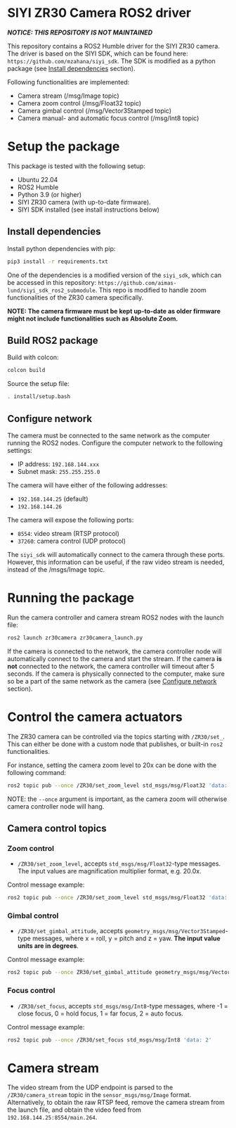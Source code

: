 # SIYI ZR30 Camera ROS2 driver

***NOTICE: THIS REPOSITORY IS NOT MAINTAINED***

This repository contains a ROS2 Humble driver for the SIYI ZR30 camera. The driver is based on the SIYI SDK, which can be found here: ```https://github.com/mzahana/siyi_sdk```. The SDK is modified as a python package (see [Install dependencies](#install-dependencies) section).

Following functionalities are implemented:
- Camera stream (/msg/Image topic)
- Camera zoom control (/msg/Float32 topic)
- Camera gimbal control (/msg/Vector3Stamped topic)
- Camera manual- and automatic focus control (/msg/Int8 topic)

# Setup the package
This package is tested with the following setup:
- Ubuntu 22.04
- ROS2 Humble
- Python 3.9 (or higher)
- SIYI ZR30 camera (with up-to-date firmware).
- SIYI SDK installed (see install instructions below)

## Install dependencies

Install python dependencies with pip:
```bash
pip3 install -r requirements.txt
```

One of the dependencies is a modified version of the ```siyi_sdk```, which can be accessed in this repository:
```https://github.com/aimas-lund/siyi_sdk_ros2_submodule```. This repo is modified to handle zoom functionalities of the ZR30 camera specifically.

<b>NOTE: The camera firmware must be kept up-to-date as older firmware might not include functionalities such as Absolute Zoom.</b>


## Build ROS2 package

Build with colcon:
```bash
colcon build
```

Source the setup file:
```bash
. install/setup.bash
```

## Configure network
The camera must be connected to the same network as the computer running the ROS2 nodes. Configure the computer network to the following settings:
- IP address: ```192.168.144.xxx```
- Subnet mask: ```255.255.255.0```

The camera will have either of the following addresses:
- ```192.168.144.25``` (default)
- ```192.168.144.26```

The camera will expose the following ports:
- ```8554```: video stream (RTSP protocol)
- ```37260```: camera control (UDP protocol)

The ```siyi_sdk``` will automatically connect to the camera through these ports. However, this information can be useful, if the raw video stream is needed, instead of the /msgs/Image topic.

# Running the package
Run the camera controller and camera stream ROS2 nodes with the launch file:
```bash
ros2 launch zr30camera zr30camera_launch.py
```

If the camera is connected to the network, the camera controller node will automatically connect to the camera and start the stream. If the camera <b>is not</b> connected to the network, the camera controller will timeout after 5 seconds. If the camera is physically connected to the computer, make sure so be a part of the same network as the camera (see [Configure network](#configure-network) section).

# Control the camera actuators
The ZR30 camera can be controlled via the topics starting with ```/ZR30/set_```. This can either be done with a custom node that publishes, or built-in ```ros2``` functionalities.

For instance, setting the camera zoom level to 20x can be done with the following command:

```bash
ros2 topic pub --once /ZR30/set_zoom_level std_msgs/msg/Float32 'data: 20.0'
```

NOTE: the ```--once``` argument is important, as the camera zoom will otherwise camera controller node will hang.

## Camera control topics

### Zoom control

- ```/ZR30/set_zoom_level```, accepts ```std_msgs/msg/Float32```-type messages. The input values are magnification multiplier format, e.g. 20.0x.

Control message example:

```bash
ros2 topic pub --once /ZR30/set_zoom_level std_msgs/msg/Float32 'data: 20.0'
```

### Gimbal control

- ```/ZR30/set_gimbal_attitude```, accepts ```geometry_msgs/msg/Vector3Stamped```-type messages, where x = roll, y = pitch and z = yaw. <b>The input value units are in degrees</b>.

Control message example:
```bash
ros2 topic pub --once ZR30/set_gimbal_attitude geometry_msgs/msg/Vector3Stamped "{header: {stamp: {sec: 0, nanosec: 0}, frame_id: 'base'}, vector: {x: 0.0, y: 0.0, z: 0.0}}"
```

### Focus control

- ```/ZR30/set_focus```, accepts ```std_msgs/msg/Int8```-type messages, where -1 = close focus, 0 = hold focus, 1 = far focus, 2 = auto focus.

Control message example:
```bash
ros2 topic pub --once /ZR30/set_focus std_msgs/msg/Int8 'data: 2'
```


# Camera stream
The video stream from the UDP endpoint is parsed to the ```/ZR30/camera_stream``` topic in the ```sensor_msgs/msg/Image``` format.
Alternatively, to obtain the raw RTSP feed, remove the camera stream from the launch file, and obtain the video feed from ```192.168.144.25:8554/main.264```.
